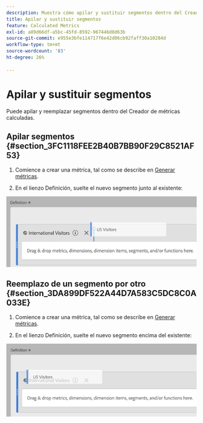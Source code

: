 ```yaml
---
description: Muestra cómo apilar y sustituir segmentos dentro del Creador de métricas calculadas.
title: Apilar y sustituir segmentos
feature: Calculated Metrics
exl-id: a89d66df-a5bc-45fd-8592-967446d8d63b
source-git-commit: e955e3bfe114717f6e42d06cb92faff30a10284d
workflow-type: tm+mt
source-wordcount: '83'
ht-degree: 26%

---
```


# Apilar y sustituir segmentos

Puede apilar y reemplazar segmentos dentro del Creador de métricas calculadas.

## Apilar segmentos {#section_3FC1118FEE2B40B7BB90F29C8521AF53}

1. Comience a crear una métrica, tal como se describe en [Generar métricas](/help/components/c-calcmetrics/c-workflow/cm-workflow/c-build-metrics/cm-build-metrics.md).

1. En el lienzo Definición, suelte el nuevo segmento junto al existente:

![](assets/cm_stack_seg.png)

## Reemplazo de un segmento por otro {#section_3DA899DF522A44D7A583C5DC8C0A033E}

1. Comience a crear una métrica, tal como se describe en [Generar métricas](/help/components/c-calcmetrics/c-workflow/cm-workflow/c-build-metrics/cm-build-metrics.md).

1. En el lienzo Definición, suelte el nuevo segmento encima del existente:

![](assets/cm_replace_seg.png)
